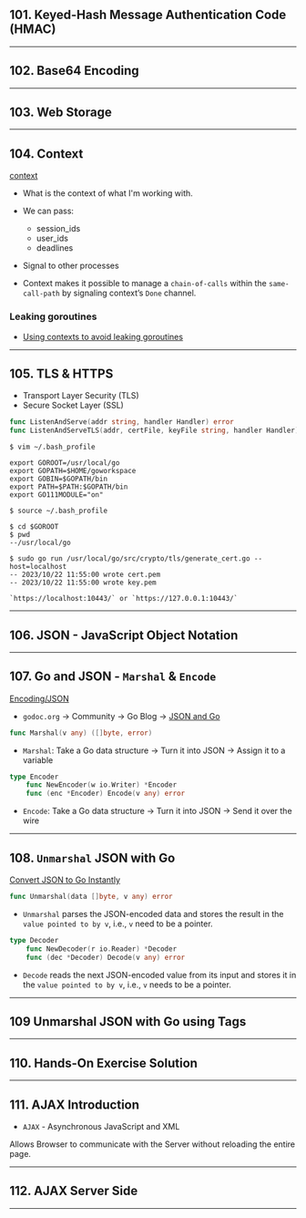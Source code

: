 ## 101. Keyed-Hash Message Authentication Code (HMAC)

***

## 102. Base64 Encoding

***

## 103. Web Storage

***

## 104. Context

[context](https://pkg.go.dev/context)

* What is the context of what I'm working with.

* We can pass:
    - session_ids
    - user_ids
    - deadlines

* Signal to other processes

* Context makes it possible to manage a `chain-of-calls` within the `same-call-path` by signaling context’s `Done` channel.

### Leaking goroutines

* [Using contexts to avoid leaking goroutines](https://rakyll.org/leakingctx/)

***

## 105. TLS & HTTPS

* Transport Layer Security (TLS)
* Secure Socket Layer (SSL) 

```go
func ListenAndServe(addr string, handler Handler) error
func ListenAndServeTLS(addr, certFile, keyFile string, handler Handler) error
```

```
$ vim ~/.bash_profile

export GOROOT=/usr/local/go
export GOPATH=$HOME/goworkspace
export GOBIN=$GOPATH/bin
export PATH=$PATH:$GOPATH/bin
export GO111MODULE="on"

$ source ~/.bash_profile
```

```
$ cd $GOROOT
$ pwd
--/usr/local/go

$ sudo go run /usr/local/go/src/crypto/tls/generate_cert.go --host=localhost
-- 2023/10/22 11:55:00 wrote cert.pem
-- 2023/10/22 11:55:00 wrote key.pem
```

```
`https://localhost:10443/` or `https://127.0.0.1:10443/`
```

***

## 106. JSON - JavaScript Object Notation

***


## 107. Go and JSON - `Marshal` & `Encode`

[Encoding/JSON](https://pkg.go.dev/encoding/json)

* `godoc.org` -> Community -> Go Blog -> [JSON and Go](https://go.dev/blog/json)

```go
func Marshal(v any) ([]byte, error)
```
* `Marshal`: Take a Go data structure -> Turn it into JSON -> Assign it to a variable

```go
type Encoder
    func NewEncoder(w io.Writer) *Encoder
    func (enc *Encoder) Encode(v any) error
```
* `Encode`:  Take a Go data structure -> Turn it into JSON -> Send it over the wire

***

## 108. `Unmarshal` JSON with Go

[Convert JSON to Go Instantly](https://mholt.github.io/json-to-go/)


```go
func Unmarshal(data []byte, v any) error
```
* `Unmarshal` parses the JSON-encoded data and stores the result in the `value pointed to by v`, i.e., `v` need to be a pointer.

```go
type Decoder
    func NewDecoder(r io.Reader) *Decoder
    func (dec *Decoder) Decode(v any) error
```
* `Decode` reads the next JSON-encoded value from its input and stores it in the `value pointed to by v`, i.e., `v` needs to be a pointer.

***

## 109 Unmarshal JSON with Go using Tags

***

## 110. Hands-On Exercise Solution

***

## 111. AJAX Introduction

* `AJAX` - Asynchronous JavaScript and XML

Allows Browser to communicate with the Server without reloading the entire page.

***

## 112. AJAX Server Side

***
